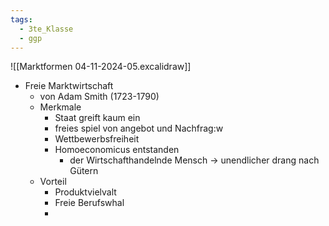 ```yaml
---
tags:
  - 3te_Klasse
  - ggp
---
```

![[Marktformen 04-11-2024-05.excalidraw]]
- Freie Marktwirtschaft
	- von Adam Smith (1723-1790)
	- Merkmale
		- Staat greift kaum ein
		- freies spiel von angebot und Nachfrag:w
		- Wettbewerbsfreiheit
		- Homoeconomicus entstanden
			- der Wirtschafthandelnde Mensch → unendlicher drang nach Gütern
	- Vorteil
		- Produktvielvalt
		- Freie Berufswhal
		- 
